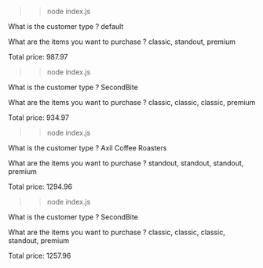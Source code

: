 >> node index.js
>> 
What is the customer type ? default

What are the items you want to purchase ? classic, standout, premium

Total price: 987.97

>> node index.js
>> 
What is the customer type ? SecondBite

What are the items you want to purchase ? classic, classic, classic, premium

Total price: 934.97

>> node index.js
>> 
What is the customer type ? Axil Coffee Roasters

What are the items you want to purchase ? standout, standout, standout, premium

Total price: 1294.96

>> node index.js
>> 
What is the customer type ? SecondBite

What are the items you want to purchase ? classic, classic, classic, standout, premium

Total price: 1257.96


